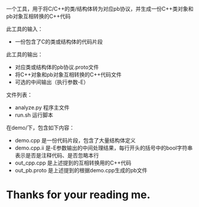 一个工具，用于将C/C++的类/结构体转为对应pb协议，并生成一份C++类对象和pb对象互相转换的C++代码

此工具的输入：
* 一份包含了C的类或结构体的代码片段

此工具的输出：
* 对应类或结构体的pb协议.proto文件
* 将C++对象和pb对象互相转换的C++代码文件
* 可选的中间输出（执行参数-E）

文件列表：
* analyze.py 程序主文件
* run.sh 运行脚本

在demo/下，包含如下内容：
* demo.cpp 是一份代码片段，包含了大量结构体定义
* demo.cpp.ii 是-E参数输出的中间处理结果，每行开头的括号中的bool字符串表示是否是注释代码、是否忽略本行
* out_cpp.cpp 是上述提到的互相转换用的C++代码
* out_pb.proto 是上述提到的根据demo.cpp生成的pb文件

# Thanks for your reading me.
